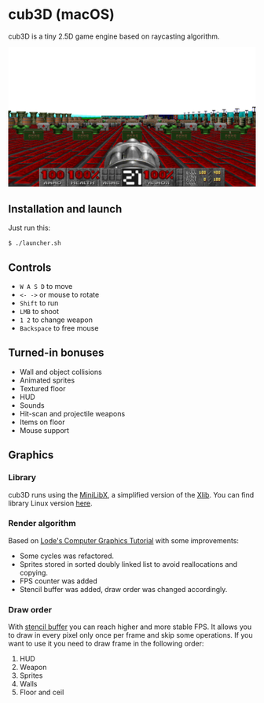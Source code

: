 # cub3D (macOS)

cub3D is a tiny 2.5D game engine based on raycasting algorithm.

![screenshot][1]

## Installation and launch

Just run this:
```
$ ./launcher.sh
```
## Controls
* `W A S D` to move
* `<- ->` or mouse to rotate
* `Shift` to run
* `LMB` to shoot
* `1 2` to change weapon
* `Backspace` to free mouse

## Turned-in bonuses
* Wall and object collisions
* Animated sprites
* Textured floor
* HUD
* Sounds
* Hit-scan and projectile weapons
* Items on floor
* Mouse support
## Graphics

### Library
cub3D runs using the [MiniLibX][2], a simplified version of the [Xlib][3]. You can find library Linux version [here][4].

### Render algorithm
Based on [Lode's Computer Graphics Tutorial][5] with some improvements:
* Some cycles was refactored.
* Sprites stored in sorted doubly linked list to avoid reallocations and copying.
* FPS counter was added
* Stencil buffer was added, draw order was changed accordingly.

### Draw order
With [stencil buffer][6] you can reach higher and more stable FPS. It allows you to draw in every pixel only once per frame and skip some operations. If you want to use it you need to draw frame in the following order:
1. HUD
2. Weapon
3. Sprites
4. Walls
5. Floor and ceil

[1]:https://github.com/Sidor247/cub3D/blob/main/screenshot.jpg?raw=true
[2]:https://harm-smits.github.io/42docs/libs/minilibx
[3]:https://en.wikipedia.org/wiki/Xlib
[4]:https://github.com/42Paris/minilibx-linux
[5]:https://lodev.org/cgtutor/raycasting.html
[6]:https://en.wikipedia.org/wiki/Stencil_buffer